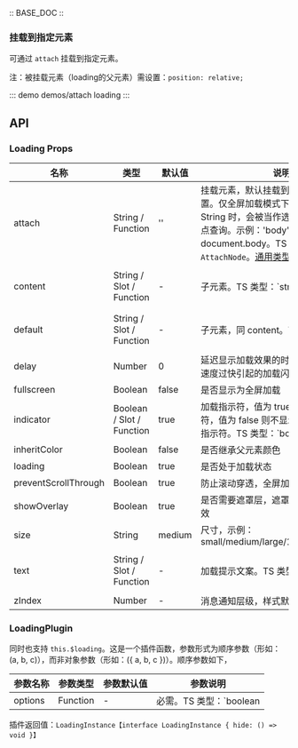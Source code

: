 :: BASE_DOC ::
### 挂载到指定元素

可通过 `attach` 挂载到指定元素。

注：被挂载元素（loading的父元素）需设置：`position: relative;`

::: demo demos/attach loading
:::

## API

### Loading Props

名称 | 类型 | 默认值 | 说明 | 必传
-- | -- | -- | -- | --
attach | String / Function | '' | 挂载元素，默认挂载到组件本身所在的位置。仅全屏加载模式下有效。数据类型为 String 时，会被当作选择器处理，进行节点查询。示例：'body' 或 () => document.body。TS 类型：`AttachNode`。[通用类型定义](https://github.com/TDesignOteam/tdesign-vue/blob/develop/src/common.ts) | N
content | String / Slot / Function | - | 子元素。TS 类型：`string | TNode`。[通用类型定义](https://github.com/TDesignOteam/tdesign-vue/blob/develop/src/common.ts) | N
default | String / Slot / Function | - | 子元素，同 content。TS 类型：`string | TNode`。[通用类型定义](https://github.com/TDesignOteam/tdesign-vue/blob/develop/src/common.ts) | N
delay | Number | 0 | 延迟显示加载效果的时间，用于防止请求速度过快引起的加载闪烁，单位：毫秒 | N
fullscreen | Boolean | false | 是否显示为全屏加载 | N
indicator | Boolean / Slot / Function | true | 加载指示符，值为 true 显示默认指示符，值为 false 则不显示，也可以自定义指示符。TS 类型：`boolean | TNode`。[通用类型定义](https://github.com/TDesignOteam/tdesign-vue/blob/develop/src/common.ts) | N
inheritColor | Boolean | false | 是否继承父元素颜色 | N
loading | Boolean | true | 是否处于加载状态 | N
preventScrollThrough | Boolean | true | 防止滚动穿透，全屏加载模式有效 | N
showOverlay | Boolean | true | 是否需要遮罩层，遮罩层对包裹元素才有效 | N
size | String | medium | 尺寸，示例：small/medium/large/12px/56px/0.3em | N
text | String / Slot / Function | - | 加载提示文案。TS 类型：`string | TNode`。[通用类型定义](https://github.com/TDesignOteam/tdesign-vue/blob/develop/src/common.ts) | N
zIndex | Number | - | 消息通知层级，样式默认为 3500 | N

### LoadingPlugin

同时也支持 `this.$loading`。这是一个插件函数，参数形式为顺序参数（形如：(a, b, c)），而非对象参数（形如：({ a, b, c })）。顺序参数如下，

参数名称 | 参数类型 | 参数默认值 | 参数说明
-- | -- | -- | --
options | Function | - | 必需。TS 类型：`boolean | TdLoadingProps`

插件返回值：`LoadingInstance【interface LoadingInstance { hide: () => void }】`
